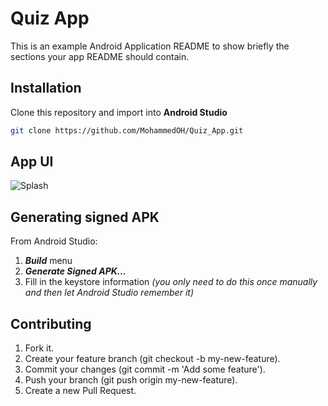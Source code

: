# Quiz App

This is an example Android Application README to show briefly the sections your app README should contain.

## Installation
Clone this repository and import into **Android Studio**
```bash
git clone https://github.com/MohammedOH/Quiz_App.git
```
## App UI
![Splash](https://drive.google.com/file/d/1y13X4Y-kP2bP1cvk-3zivjKtWAUAJ3U3/view?usp=sharing)


## Generating signed APK
From Android Studio:
1. ***Build*** menu
2. ***Generate Signed APK...***
3. Fill in the keystore information *(you only need to do this once manually and then let Android Studio remember it)*


## Contributing

1. Fork it.
2. Create your feature branch (git checkout -b my-new-feature).
3. Commit your changes (git commit -m 'Add some feature').
4. Push your branch (git push origin my-new-feature).
5. Create a new Pull Request.


